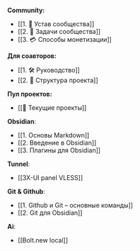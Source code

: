 **Community:**
- [[1. 📜 Устав сообщества]]
- [[2. 📝 Задачи сообщества]]
- [[3. 💳 Способы монетизации]]

**Для соавторов:**
- [[1. 🛠️ Руководство]]
- [[2. 🚧 Структура проекта]]

**Пул проектов:**
- [[🔄 Текущие проекты]]

**Obsidian**:
- [[1. Основы Markdown]]
- [[2. Введение в Obsidian]]
- [[3. Плагины для Obsidian]]

**Tunnel**:
- [[3X-UI panel VLESS]]

**Git & Github**:
- [[1. Github и Git – основные команды]]
- [[2. Git для Obsidian]]

**Ai**:
- [[Bolt.new local]]